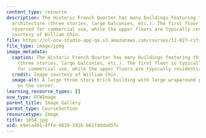 ```yaml
---
content_type: resource
description: The Historic French Quarter has many buildings featuring this type of
  architecture (three stories, large balconies, etc.). The first floor is typically
  reserved for commercial use, while the upper floors are typically residential. Image
  courtesy of William Chin.
file: https://ol-ocw-studio-app-qa.s3.amazonaws.com/courses/11-027-city-to-city-comparing-researching-and-writing-about-cities-new-orleans-spring-2011/e9eca4014ffe9819192bb61fdddad5fc_1054.jpg
file_type: image/jpeg
image_metadata:
  caption: The Historic French Quarter has many buildings featuring this type of architecture
    (three stories, large balconies, etc.). The first floor is typically reserved
    for commercial use, while the upper floors are typically residential.
  credit: Image courtesy of William Chin.
  image-alt: A large three story brick building with large wraparound porches sits
    on the corner.
learning_resource_types: []
ocw_type: OCWImage
parent_title: Image Gallery
parent_type: CourseSection
resourcetype: Image
title: 1054.jpg
uid: e9eca401-4ffe-9819-192b-b61fdddad5fc
---
```

